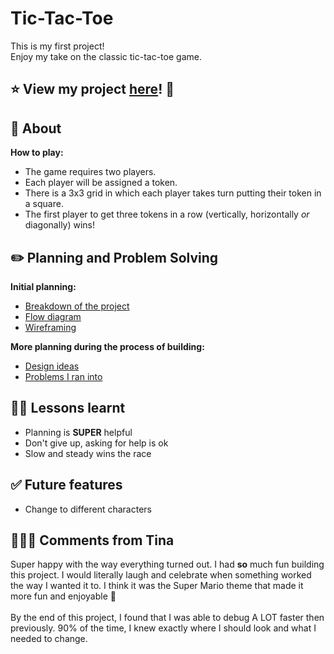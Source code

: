 # Tic-Tac-Toe
This is my first project! \
Enjoy my take on the classic tic-tac-toe game.

## :star: View my project [here](https://tinanvo.github.io/tic_tac_toe/)! :eyes:

## :page_with_curl: About

**How to play:**
- The game requires two players. 
- Each player will be assigned a token.
- There is a 3x3 grid in which each player takes turn putting their token in a square.
- The first player to get three tokens in a row (vertically, horizontally *or* diagonally) wins!

## :pencil2: Planning and Problem Solving
**Initial planning:**
- [Breakdown of the project](./planning/breaking_down_the_project.pdf) 
- [Flow diagram](./planning/plan_diagram.pdf)
- [Wireframing](./planning/html_wire_framing.pdf)

**More planning during the process of building:**
- [Design ideas](./planning/design_ideas.pdf)
- [Problems I ran into](./planning/problems_I_ran_into.pdf)

## 😮‍💨 Lessons learnt 
- Planning is **SUPER** helpful
- Don't give up, asking for help is ok
- Slow and steady wins the race

 ## :white_check_mark: Future features
- Change to different characters

 ## 🙆🏻‍♀️ Comments from Tina
 Super happy with the way everything turned out. I had **so** much fun building this project. I would literally laugh and celebrate when something worked the way I wanted it to. I think it was the Super Mario theme that made it more fun and enjoyable 🤣 \
 \
 By the end of this project, I found that I was able to debug A LOT faster then previously. 90% of the time, I knew exactly where I should look and what I needed to change. 